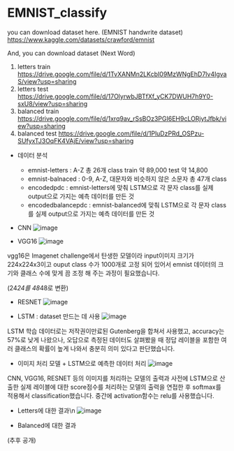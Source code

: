 # EMNIST_classify

you can download dataset here. (EMNIST handwrite dataset)
https://www.kaggle.com/datasets/crawford/emnist

And, you can download dataset (Next Word)
1. letters train
https://drive.google.com/file/d/1TvXANMn2LKcbI09MzWNgEhD7lv4IgvaS/view?usp=sharing
2. letters test
https://drive.google.com/file/d/17OlyrwbJBTfXf_yCK7DWUH7h9Y0-sxU8/view?usp=sharing
3. balanced train
https://drive.google.com/file/d/1xrq9av_rSsBOz3PGI6EH9cLORjytJfbk/view?usp=sharing
4. balanced test
https://drive.google.com/file/d/1PluDzPRd_OSPzu-SUfyxTJ3OqFK4VAjE/view?usp=sharing


- 데이터 분석
    - emnist-letters : A-Z 총 26개 class train 약 89,000 test 약 14,800
    - emnist-balnaced : 0-9, A-Z, 대문자와 비슷하지 않은 소문자 총 47개 class
    - encodedpdc : emnist-letters에 맞춰 LSTM으로 각 문자 class를 실제 output으로 가지는 예측 데이터를 만든 것
    - encodedbalancepdc : emnist-balanced에 맞춰 LSTM으로 각 문자 class를 실제 output으로 가지는 예측 데이터를 만든 것

- CNN
![image](https://user-images.githubusercontent.com/46295027/169750968-b976c3d2-08d9-492d-982c-b3d029abedaa.png)


- VGG16
![image](https://user-images.githubusercontent.com/46295027/169750966-3ac42db6-73b3-481e-b90b-54134ad4fd22.png)



vgg16은 Imagenet challenge에서 탄생한 모델이라 input이미지 크기가 224x224x3이고 ouput class 수가 1000개로 고정 되어 있어서
emnist 데이터의 크기와 클래스 수에 맞게 끔 조정 해 주는 과정이 필요했습니다. 

(24*24를 48*48로 변환)

- RESNET
![image](https://user-images.githubusercontent.com/46295027/169750954-9f29da4d-375b-4760-8ba6-bfa756dbda2b.png)




- LSTM : dataset 만드는 데 사용
![image](https://user-images.githubusercontent.com/46295027/169750935-e4ff6981-5d56-4ddc-beb1-5deded10ee5b.png)



LSTM 학습 데이터로는 저작권이만료된 Gutenberg을 합쳐서 사용했고, accuracy는 57%로 낮게 나왔으나, 오답으로 측정된 데이터도 살펴봤을 때 정답 레이블을 포함한 여러 클래스의 확률이 높게 나와서 충분히 의미 있다고 판단했습니다.

- 이미지 처리 모델 + LSTM으로 예측한 데이터 처리
![image](https://user-images.githubusercontent.com/46295027/169750915-1b7ed6ce-0edd-4469-89d2-3d9343d4dc47.png)



CNN, VGG16, RESNET 등의 이미지를 처리하는 모델의 출력과 사전에 LSTM으로 산출한 실제 레이블에 대한 score점수를 처리하는 모델의 출력을 연접한 후 softmax를 적용해서 classification했습니다. 중간에 activation함수는 relu를 사용했습니다.

- Letters에 대한 결과\n
![image](https://user-images.githubusercontent.com/46295027/169750901-55a7fa26-642e-408b-a477-f12c85c09fde.png)


- Balanced에 대한 결과

(추후 공개)
